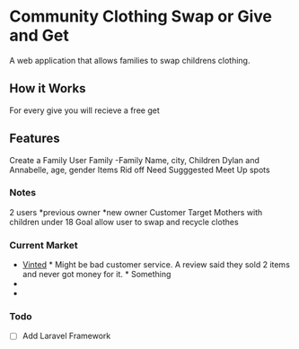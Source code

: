 # Community Clothing Swap or Give and Get
A web application that allows families to swap childrens clothing.

## How it Works
For every give you will recieve a free get 

## Features
  Create a Family User
   Family -Family Name, city,
   Children Dylan and Annabelle, age, gender
   Items
   Rid off
   Need
   Sugggested Meet Up spots


### Notes
 2 users 
   *previous owner
   *new owner
 Customer Target 
   Mothers with children under 18
 Goal
   allow user to swap and recycle clothes

### Current Market
   * [Vinted](https://play.google.com/store/apps/details?id=com.vinted&hl=en&gl=us)
    * Might be bad customer service. A review said they sold 2 items and never got money for it.
    * Something
   *
   *

### Todo
- [ ] Add Laravel Framework






